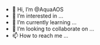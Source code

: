 - 👋 Hi, I’m @AquaAOS   
- 👀 I’m interested in ...
- 🌱 I’m currently learning ...
- 💞️ I’m looking to collaborate on ...
- 📫 How to reach me ... 

<!---
AquaAOS/AquaAOS is a ✨ special ✨ repository because its `README.md` (this file) appears on your GitHub profile.
You can click the Preview link to take a look at your changes. Yes.
--->
